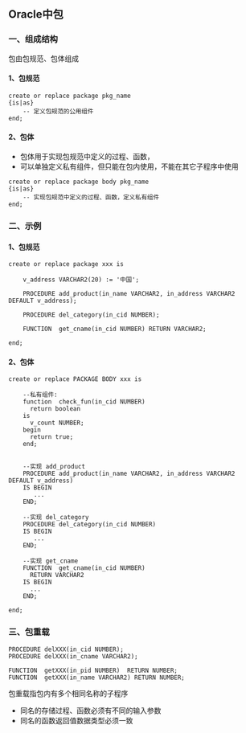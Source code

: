 ## Oracle中包
### 一、组成结构
包由包规范、包体组成
#### 1、包规范
```
create or replace package pkg_name   
{is|as}
    -- 定义包规范的公用组件
end;
```

#### 2、包体
* 包体用于实现包规范中定义的过程、函数，
* 可以单独定义私有组件，但只能在包内使用，不能在其它子程序中使用
```
create or replace package body pkg_name   
{is|as}
    -- 实现包规范中定义的过程、函数，定义私有组件
end;
```




### 二、示例
#### 1、包规范
```
create or replace package xxx is
  
    v_address VARCHAR2(20) := '中国';       

    PROCEDURE add_product(in_name VARCHAR2, in_address VARCHAR2 DEFAULT v_address);

    PROCEDURE del_category(in_cid NUMBER);
    
    FUNCTION  get_cname(in_cid NUMBER) RETURN VARCHAR2;
     
end;
```


#### 2、包体 
```
create or replace PACKAGE BODY xxx is
     
    --私有组件: 
    function  check_fun(in_cid NUMBER) 
      return boolean
    is
      v_count NUMBER;
    begin
      return true;
    end;    
       

    --实现 add_product  
    PROCEDURE add_product(in_name VARCHAR2, in_address VARCHAR2 DEFAULT v_address)
    IS BEGIN
       ...
    END;      

    --实现 del_category 
    PROCEDURE del_category(in_cid NUMBER)
    IS BEGIN
       ...
    END;

    --实现 get_cname 
    FUNCTION  get_cname(in_cid NUMBER) 
      RETURN VARCHAR2
    IS BEGIN
      ...
    END;
    
end;
```


### 三、包重载
```
PROCEDURE delXXX(in_cid NUMBER);
PROCEDURE delXXX(in_cname VARCHAR2);

FUNCTION  getXXX(in_pid NUMBER)  RETURN NUMBER;
FUNCTION  getXXX(in_name VARCHAR2) RETURN NUMBER;
```
包重载指包内有多个相同名称的子程序
* 同名的存储过程、函数必须有不同的输入参数
* 同名的函数返回值数据类型必须一致